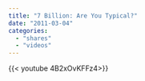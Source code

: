 ```yaml
---
title: "7 Billion: Are You Typical?"
date: "2011-03-04"
categories:
  - "shares"
  - "videos"
---
```


<div style="width: 70vw;">{{< youtube 4B2xOvKFFz4>}}</div>

